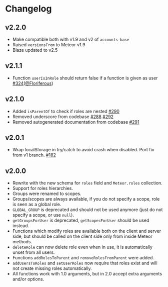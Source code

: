 # Changelog

## v2.2.0

* Make compatible both with v1.9 and v2 of `accounts-base`
* Raised `versionsFrom` to Meteor v1.9
* Blaze updated to v2.5

## v2.1.1

* Function `userIsInRole` should return false if a function is given as user [#324](https://github.com/Meteor-Community-Packages/meteor-roles/pull/324)([@Floriferous](https://github.com/Floriferous))

## v2.1.0

* Added `isParentOf` to check if roles are nested [#290](https://github.com/Meteor-Community-Packages/meteor-roles/issues/290)
* Removed underscore from codebase [#288](https://github.com/Meteor-Community-Packages/meteor-roles/issues/288) [#292](https://github.com/Meteor-Community-Packages/meteor-roles/issues/292)
* Removed autogenerated documentation from codebase [#291](https://github.com/Meteor-Community-Packages/meteor-roles/issues/291)

## v2.0.1

* Wrap localStorage in try/catch to avoid crash when disabled. Port fix from v1 branch. [#182](https://github.com/Meteor-Community-Packages/meteor-roles/issues/182)

## v2.0.0

* Rewrite with the new schema for `roles` field and `Meteor.roles` collection.
* Support for roles hierarchies.
* Groups were renamed to scopes.
* Groups/scopes are always available, if you do not specify a scope, role is seen as a global role.
* `GLOBAL_GROUP` is deprecated and should not be used anymore (just do not specify a scope, or use `null`).
* `getGroupsForUser` is deprecated, `getScopesForUser` should be used instead.
* Functions which modify roles are available both on the client and server side, but should be called on the
  client side only from inside Meteor methods.
* `deleteRole` can now delete role even when in use, it is automatically unset from all users.
* Functions `addRolesToParent` and `removeRolesFromParent` were added.
* `addUsersToRoles` and `setUserRoles` now require that roles exist and will not create missing roles automatically.
* All functions work with 1.0 arguments, but in 2.0 accept extra arguments and/or options.

